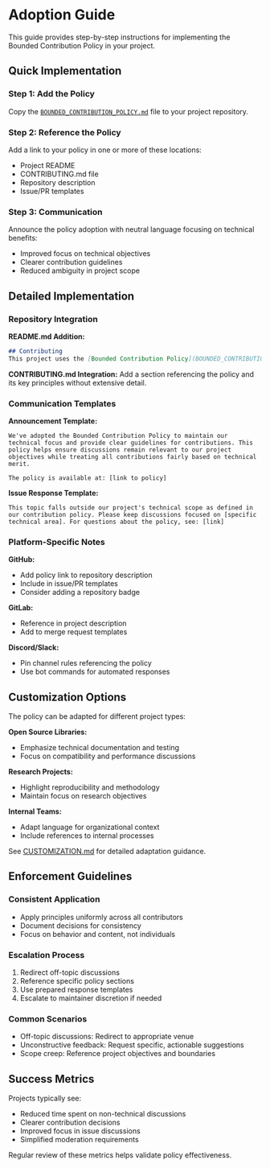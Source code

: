 # Adoption Guide

This guide provides step-by-step instructions for implementing the Bounded Contribution Policy in your project.

## Quick Implementation

### Step 1: Add the Policy
Copy the [`BOUNDED_CONTRIBUTION_POLICY.md`](../BOUNDED_CONTRIBUTION_POLICY.md) file to your project repository.

### Step 2: Reference the Policy
Add a link to your policy in one or more of these locations:
- Project README
- CONTRIBUTING.md file
- Repository description
- Issue/PR templates

### Step 3: Communication
Announce the policy adoption with neutral language focusing on technical benefits:
- Improved focus on technical objectives
- Clearer contribution guidelines
- Reduced ambiguity in project scope

## Detailed Implementation

### Repository Integration

**README.md Addition:**
```markdown
## Contributing
This project uses the [Bounded Contribution Policy](BOUNDED_CONTRIBUTION_POLICY.md) to maintain technical focus and clear contribution guidelines.
```

**CONTRIBUTING.md Integration:**
Add a section referencing the policy and its key principles without extensive detail.

### Communication Templates

**Announcement Template:**
```
We've adopted the Bounded Contribution Policy to maintain our technical focus and provide clear guidelines for contributions. This policy helps ensure discussions remain relevant to our project objectives while treating all contributions fairly based on technical merit.

The policy is available at: [link to policy]
```

**Issue Response Template:**
```
This topic falls outside our project's technical scope as defined in our contribution policy. Please keep discussions focused on [specific technical area]. For questions about the policy, see: [link]
```

### Platform-Specific Notes

**GitHub:**
- Add policy link to repository description
- Include in issue/PR templates
- Consider adding a repository badge

**GitLab:**
- Reference in project description
- Add to merge request templates

**Discord/Slack:**
- Pin channel rules referencing the policy
- Use bot commands for automated responses

## Customization Options

The policy can be adapted for different project types:

**Open Source Libraries:**
- Emphasize technical documentation and testing
- Focus on compatibility and performance discussions

**Research Projects:**
- Highlight reproducibility and methodology
- Maintain focus on research objectives

**Internal Teams:**
- Adapt language for organizational context
- Include references to internal processes

See [CUSTOMIZATION.md](CUSTOMIZATION.md) for detailed adaptation guidance.

## Enforcement Guidelines

### Consistent Application
- Apply principles uniformly across all contributors
- Document decisions for consistency
- Focus on behavior and content, not individuals

### Escalation Process
1. Redirect off-topic discussions
2. Reference specific policy sections
3. Use prepared response templates
4. Escalate to maintainer discretion if needed

### Common Scenarios
- Off-topic discussions: Redirect to appropriate venue
- Unconstructive feedback: Request specific, actionable suggestions
- Scope creep: Reference project objectives and boundaries

## Success Metrics

Projects typically see:
- Reduced time spent on non-technical discussions
- Clearer contribution decisions
- Improved focus in issue discussions
- Simplified moderation requirements

Regular review of these metrics helps validate policy effectiveness.